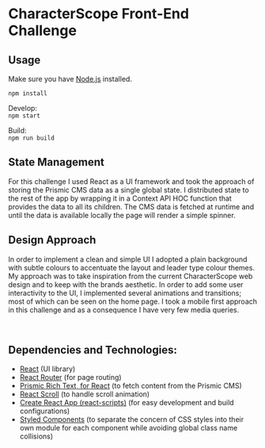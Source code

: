# CharacterScope Front-End Challenge

## Usage

Make sure you have [Node.js](https://nodejs.org/en/) installed.

`npm install`

Develop:<br/>
`npm start`

Build: <br/>
`npm run build`

## State Management

For this challenge I used React as a UI framework and took the approach of storing the Prismic CMS data as a single global state. I distributed state to the rest of the app by wrapping it in a Context API HOC function that provides the data to all its children. The CMS data is fetched at runtime and until the data is available locally the page will render a simple spinner.

## Design Approach

In order to implement a clean and simple UI I adopted a plain background with subtle colours to accentuate the layout and leader type colour themes. My approach was to take inspiration from the current CharacterScope web design and to keep with the brands aesthetic. In order to add some user interactivity to the UI, I implemented several animations and transitions; most of which can be seen on the home page. I took a mobile first approach in this challenge and as a consequence I have very few media queries.

<br/>

## Dependencies and Technologies:

- [React](https://reactjs.org/) (UI library)
- [React Router](https://reactrouter.com/) (for page routing)
- [Prismic Rich Text, for React](https://www.npmjs.com/package/prismic-reactjs) (to fetch content from the Prismic CMS)
- [React Scroll](https://www.npmjs.com/package/react-scroll) (to handle scroll animation)
- [Create React App (react-scripts)](https://github.com/facebook/create-react-app) (for easy development and build configurations)
- [Styled Components](https://styled-components.com/) (to separate the concern of CSS styles into their own module for each component while avoiding global class name collisions)
